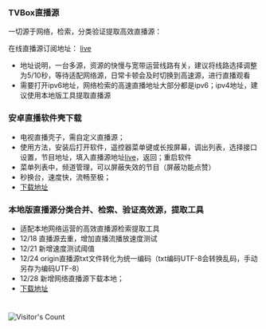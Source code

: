 ### TVBox直播源

一切源于网络，检索，分类验证提取高效直播源：

在线直播源订阅地址： [live](https://mirror.ghproxy.com/raw.githubusercontent.com/Supprise0901/TVBox_live/main/live.txt)

* 地址说明，一台多源，资源的快慢与宽带运营线路有关，建议将线路选择调整为5/10秒，等待适配网络源，日常卡顿会及时切换到高速源，进行直播观看
* 需要打开ipv6地址，网络检索的高速直播地址大部分都是ipv6；ipv4地址，建议使用本地版工具提取直播源

### 安卓直播软件壳下载
* 电视直播壳子，需自定义直播源；
* 使用方法，安装后打开软件，遥控器菜单键或长按屏幕，调出列表，选择接口设置，节目地址，填入直播源地址[live](https://mirror.ghproxy.com/raw.githubusercontent.com/Supprise0901/TVBox_live/main/live.txt)，返回；重启软件
* 菜单列表中，频道管理，可以屏蔽失效的节目（屏蔽功能点赞）
* 秒换台，速度快，流畅至极；
*  [下载地址](https://mirror.ghproxy.com/raw.githubusercontent.com/Supprise0901/TVBox_live/main/local_find/DIYP.apk)

### 本地版直播源分类合并、检索、验证高效源，提取工具

* 适配本地网络运营的高效直播源检索提取工具
* 12/18 直播源去重，增加直播流播放速度测试 
* 12/21 新增速度测试阈值
* 12/24 origin直播源txt文件转化为统一编码（txt编码UTF-8会转换乱码，手动另存为编码UTF-8）
* 12/28 新增网络直播源下载本地；
* [下载地址](https://mirror.ghproxy.com/raw.githubusercontent.com/Supprise0901/TVBox_live/main/local_find/find_source.rar)



#
![Visitor's Count](https://profile-counter.glitch.me/Supprise0901_TVBox_warehouse/count.svg)
